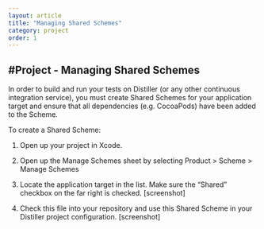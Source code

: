 ```yaml
---
layout: article
title: "Managing Shared Schemes"
category: project
order: 1
---
```


#Project - Managing Shared Schemes
---

In order to build and run your tests on Distiller (or any other continuous integration service), you must create Shared Schemes for your application target and ensure that all dependencies (e.g. CocoaPods) have been added to the Scheme.

To create a Shared Scheme:

1. Open up your project in Xcode.

2. Open up the Manage Schemes sheet by selecting Product > Scheme > Manage Schemes

3. Locate the application target in the list. Make sure the “Shared” checkbox on the far right is checked.
[screenshot]

4. Check this file into your repository and use this Shared Scheme in your Distiller project configuration.
[screenshot]
